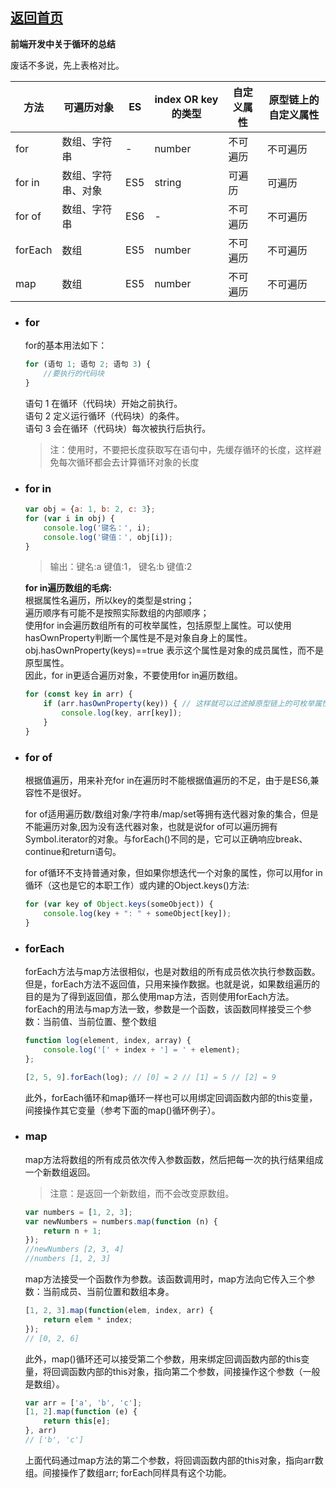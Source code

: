 ## [返回首页](../README.md)

**前端开发中关于循环的总结**

废话不多说，先上表格对比。  

| 方法 | 可遍历对象 | ES | index OR key的类型 | 自定义属性 | 原型链上的自定义属性 
|--|--|--|--|--|--|
| for | 数组、字符串 | - | number | 不可遍历 | 不可遍历
| for in | 数组、字符串、对象 | ES5 | string | 可遍历 | 可遍历
| for of | 数组、字符串 | ES6 | - | 不可遍历 | 不可遍历
| forEach | 数组 | ES5 | number | 不可遍历 | 不可遍历
| map | 数组 | ES5 | number | 不可遍历 | 不可遍历

- ### for

    for的基本用法如下：

    ```js
    for (语句 1; 语句 2; 语句 3) {
        //要执行的代码块
    }
    ```

    语句 1 在循环（代码块）开始之前执行。  
    语句 2 定义运行循环（代码块）的条件。  
    语句 3 会在循环（代码块）每次被执行后执行。  

    >注：使用时，不要把长度获取写在语句中，先缓存循环的长度，这样避免每次循环都会去计算循环对象的长度

- ### for in

    ```js
    var obj = {a: 1, b: 2, c: 3};
    for (var i in obj) {
        console.log('键名：', i);
        console.log('键值：', obj[i]);
    }
    ```

    >输出：键名:a 键值:1， 键名:b 键值:2  

    **for in遍历数组的毛病:**  
    根据属性名遍历，所以key的类型是string；  
    遍历顺序有可能不是按照实际数组的内部顺序；   
    使用for in会遍历数组所有的可枚举属性，包括原型上属性。可以使用hasOwnProperty判断一个属性是不是对象自身上的属性。
    obj.hasOwnProperty(keys)==true 表示这个属性是对象的成员属性，而不是原型属性。  
    因此，for in更适合遍历对象，不要使用for in遍历数组。  

    ```js
    for (const key in arr) {
        if (arr.hasOwnProperty(key)) { // 这样就可以过滤掉原型链上的可枚举属性了
            console.log(key, arr[key]);
        }
    }
    ```

- ### for of  

    根据值遍历，用来补充for in在遍历时不能根据值遍历的不足，由于是ES6,兼容性不是很好。  

    for of适用遍历数/数组对象/字符串/map/set等拥有迭代器对象的集合，但是不能遍历对象,因为没有迭代器对象，也就是说for of可以遍历拥有Symbol.iterator的对象。与forEach()不同的是，它可以正确响应break、continue和return语句。  

    for of循环不支持普通对象，但如果你想迭代一个对象的属性，你可以用for in循环（这也是它的本职工作）或内建的Object.keys()方法:  

    ```js
    for (var key of Object.keys(someObject)) {
        console.log(key + ": " + someObject[key]);
    }
    ```  

- ### forEach  

    forEach方法与map方法很相似，也是对数组的所有成员依次执行参数函数。但是，forEach方法不返回值，只用来操作数据。也就是说，如果数组遍历的目的是为了得到返回值，那么使用map方法，否则使用forEach方法。forEach的用法与map方法一致，参数是一个函数，该函数同样接受三个参数：当前值、当前位置、整个数组

    ```js
    function log(element, index, array) {
        console.log('[' + index + '] = ' + element);  
    };  

    [2, 5, 9].forEach(log); // [0] = 2 // [1] = 5 // [2] = 9
    ```

    此外，forEach循环和map循环一样也可以用绑定回调函数内部的this变量，间接操作其它变量（参考下面的map()循环例子）。

- ### map

    map方法将数组的所有成员依次传入参数函数，然后把每一次的执行结果组成一个新数组返回。

    > 注意：是返回一个新数组，而不会改变原数组。

    ```js
    var numbers = [1, 2, 3];
    var newNumbers = numbers.map(function (n) {
        return n + 1;
    });
    //newNumbers [2, 3, 4]
    //numbers [1, 2, 3]
    ```

    map方法接受一个函数作为参数。该函数调用时，map方法向它传入三个参数：当前成员、当前位置和数组本身。

    ```js
    [1, 2, 3].map(function(elem, index, arr) {
        return elem * index;
    });
    // [0, 2, 6]
    ```

    此外，map()循环还可以接受第二个参数，用来绑定回调函数内部的this变量，将回调函数内部的this对象，指向第二个参数，间接操作这个参数（一般是数组）。

    ```js
    var arr = ['a', 'b', 'c'];
    [1, 2].map(function (e) {
        return this[e];
    }, arr)
    // ['b', 'c']
    ```

    上面代码通过map方法的第二个参数，将回调函数内部的this对象，指向arr数组。间接操作了数组arr; forEach同样具有这个功能。
